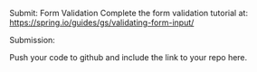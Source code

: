 Submit: Form Validation
Complete the form validation tutorial at: https://spring.io/guides/gs/validating-form-input/

Submission: 

Push your code to github and include the link to your repo here. 
